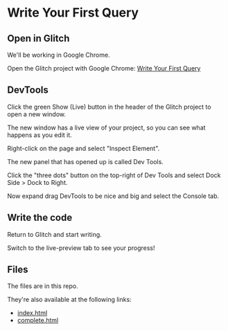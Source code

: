 # Write Your First Query

## Open in Glitch

We'll be working in Google Chrome.

Open the Glitch project with Google Chrome: [Write Your First Query](https://glitch.com/edit/#!/coordinated-freighter?path=index.html)

## DevTools

Click the green Show (Live) button in the header of the Glitch project to open a new window.

The new window has a live view of your project, so you can see what happens as you edit it.

Right-click on the page and select "Inspect Element".

The new panel that has opened up is called Dev Tools.

Click the "three dots" button on the top-right of Dev Tools and select Dock Side > Dock to Right.

Now expand drag DevTools to be nice and big and select the Console tab.


## Write the code

Return to Glitch and start writing.

Switch to the live-preview tab to see your progress!

## Files 

The files are in this repo. 

They're also available at the following links:

- [index.html](https://raw.githubusercontent.com/how-to-firebase/tutorials/master/write-your-first-query/index.html)
- [complete.html](https://raw.githubusercontent.com/how-to-firebase/tutorials/master/write-your-first-query/complete.html)

